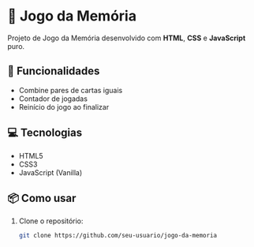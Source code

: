 # 🧠 Jogo da Memória

Projeto de Jogo da Memória desenvolvido com **HTML**, **CSS** e **JavaScript** puro.

## 🚀 Funcionalidades
- Combine pares de cartas iguais
- Contador de jogadas
- Reinício do jogo ao finalizar

## 💻 Tecnologias
- HTML5
- CSS3
- JavaScript (Vanilla)

## 📦 Como usar
1. Clone o repositório:
   ```bash
   git clone https://github.com/seu-usuario/jogo-da-memoria
